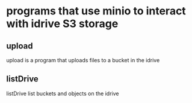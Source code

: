 # programs that use minio to interact with idrive S3 storage

## upload
upload is a program that uploads files to a bucket in the idrive

## listDrive
listDrive list buckets and objects on the idrive


